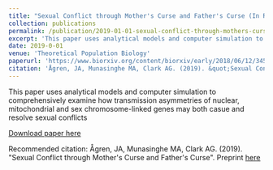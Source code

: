 ```yaml
---
title: "Sexual Conflict through Mother's Curse and Father's Curse (In Review)"
collection: publications
permalink: /publication/2019-01-01-sexual-conflict-through-mothers-curse-and-fathers-curse
excerpt: 'This paper uses analytical models and computer simulation to comprehensively examine how transmission asymmetries of nuclear, mitochondrial and sex chromosome-linked genes may both casue and resolve sexual conflicts'
date: 2019-0-01
venue: 'Theoretical Population Biology'
paperurl: 'https://www.biorxiv.org/content/biorxiv/early/2018/06/12/345611.full.pdf'
citation: 'Ågren, JA, Munasinghe MA, Clark AG. (2019). &quot;Sexual Conflict through Mother's Curse and Father's Curse.&quot; <i>Journal 1</i>. 1(1).'
---
```

This paper uses analytical models and computer simulation to comprehensively examine how transmission asymmetries of nuclear, mitochondrial and sex chromosome-linked genes may both casue and resolve sexual conflicts

[Download paper here](https://www.biorxiv.org/content/biorxiv/early/2018/06/12/345611.full.pdf)

Recommended citation: Ågren, JA, Munasinghe MA, Clark AG. (2019). "Sexual Conflict through Mother's Curse and Father's Curse". Preprint [here](https://www.biorxiv.org/content/biorxiv/early/2018/06/12/345611.full.pdf)